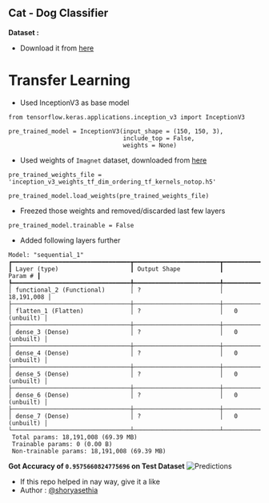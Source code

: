 ## Cat - Dog Classifier
**Dataset :**
- Download it from [here](https://www.microsoft.com/en-us/download/details.aspx?id=54765)
  
# **Transfer Learning**
- Used InceptionV3 as base model
```
from tensorflow.keras.applications.inception_v3 import InceptionV3

pre_trained_model = InceptionV3(input_shape = (150, 150, 3),
                                include_top = False,              
                                weights = None)           
```
- Used weights of `Imagnet` dataset, downloaded from [here](https://github.com/fchollet/deep-learning-models/releases/download/v0.7/inception_resnet_v2_weights_tf_dim_ordering_tf_kernels_notop.h5:)
```
pre_trained_weights_file = 'inception_v3_weights_tf_dim_ordering_tf_kernels_notop.h5'

pre_trained_model.load_weights(pre_trained_weights_file)
```
- Freezed those weights and removed/discarded last few layers
```
pre_trained_model.trainable = False   
```
- Added following layers further
```
Model: "sequential_1"
┏━━━━━━━━━━━━━━━━━━━━━━━━━━━━━━━━━┳━━━━━━━━━━━━━━━━━━━━━━━━┳━━━━━━━━━━━━━━━┓
┃ Layer (type)                    ┃ Output Shape           ┃       Param # ┃
┡━━━━━━━━━━━━━━━━━━━━━━━━━━━━━━━━━╇━━━━━━━━━━━━━━━━━━━━━━━━╇━━━━━━━━━━━━━━━┩
│ functional_2 (Functional)       │ ?                      │    18,191,008 │
├─────────────────────────────────┼────────────────────────┼───────────────┤
│ flatten_1 (Flatten)             │ ?                      │   0 (unbuilt) │
├─────────────────────────────────┼────────────────────────┼───────────────┤
│ dense_3 (Dense)                 │ ?                      │   0 (unbuilt) │
├─────────────────────────────────┼────────────────────────┼───────────────┤
│ dense_4 (Dense)                 │ ?                      │   0 (unbuilt) │
├─────────────────────────────────┼────────────────────────┼───────────────┤
│ dense_5 (Dense)                 │ ?                      │   0 (unbuilt) │
├─────────────────────────────────┼────────────────────────┼───────────────┤
│ dense_6 (Dense)                 │ ?                      │   0 (unbuilt) │
├─────────────────────────────────┼────────────────────────┼───────────────┤
│ dense_7 (Dense)                 │ ?                      │   0 (unbuilt) │
└─────────────────────────────────┴────────────────────────┴───────────────┘
 Total params: 18,191,008 (69.39 MB)
 Trainable params: 0 (0.00 B)
 Non-trainable params: 18,191,008 (69.39 MB)
```
**Got Accuracy of `0.9575660824775696` on Test Dataset**
![Predictions](https://github.com/shoryasethia/Cats-Dog-InceptionV3/blob/main/some-predictions.png)

- If this repo helped in nay way, give it a like
- Author : [@shoryasethia](https://github.com/shoryasethia)
